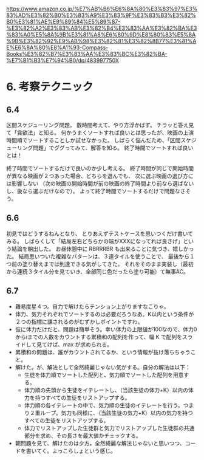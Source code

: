https://www.amazon.co.jp/%E7%AB%B6%E6%8A%80%E3%83%97%E3%83%AD%E3%82%B0%E3%83%A9%E3%83%9F%E3%83%B3%E3%82%B0%E3%81%AE%E9%89%84%E5%89%87-%E3%82%A2%E3%83%AB%E3%82%B4%E3%83%AA%E3%82%BA%E3%83%A0%E5%8A%9B%E3%81%A8%E6%80%9D%E8%80%83%E5%8A%9B%E3%82%92%E9%AB%98%E3%82%81%E3%82%8B77%E3%81%AE%E6%8A%80%E8%A1%93-Compass-Books%E3%82%B7%E3%83%AA%E3%83%BC%E3%82%BA-%E7%B1%B3%E7%94%B0/dp/483997750X

# 6. 考察テクニック

## 6.4 

区間スケジューリング問題。
数時間考えて、やり方浮かばず。
チラッと答え見て「貪欲法」と知る。
何かうまくソートすれば良いとは思ったが、映画の上演時間順でソートすることしか試せなかった。
しばらく悩んだため、「区間スケジューリング問題」でググってみて、解答を知る。
終了時間でソートすれば良いとは！

終了時間でソートするだけで良いのか少し考える。
終了時間が同じで開始時間が異なる映画が２つあった場合、どちらを選んでも、
次に選ぶ映画の選び方には影響しない
（次の映画の開始時間が前の映画の終了時間より前なら選ばないし、後なら選ぶだけなので）。
よって終了時間でソートするだけで問題なさそう。

## 6.6

初見ではどうするねんとなり、
とりあえずテストケースを思いつくだけ書いてみる。
しばらくして「結局左右どちらかの端がXXXになってれば良さげ」という結論を朝出した。
お昼休憩中に RBRRRBR も出来ることに気づき、嬉しかった。
結局思いついた複雑なパターンは、３連タイルを使うことで、
最後から１つ前の塗り替えまでは到達できる気がしてきた。
それをそのまま実装し（最初から連続３タイル分を見ていき、全部同じ色だったら塗り可能）て無事AC。

## 6.7

* 難易度星４つ。自力で解けたらテンション上がりますなこりゃ。
* 体力、気力それぞれでソートするのは必要だろうなあ。K以内という条件が２つの指標に課されるのがむずかしポイントですわ。
* 仮に体力だけだと、問題は簡単そう。幸い体力の上限値が100なので、体力0からiまでの人数をカウントする累積和の配列を作って、幅 K で配列をスライドして見てけば、max が求められる。
* 累積和の問題は、誰がカウントされてるか、という情報が抜け落ちちゃうこと。
* 解けた。が、解法として全然綺麗じゃない気がする。自分の解法は以下：
  * 生徒を体力順でソートした配列と、気力順でソートした配列を用意する。
  * 体力順の先頭から生徒をイテレートし、（当該生徒の体力+K）以内の体力を持つすべての生徒をリストアップする。
  * 体力順の各イテレートの中で、気力順の生徒のイテレートを行う。つまり２重ループ。気力も同様に、（当該生徒の気力+K）以内の気力を持つすべての生徒をリストアップする。
  * 体力でリストアップした生徒群と気力でリストアップした生徒群の共通部分を求め、その長さを最大値かチェックする。
* 朝問題を見て、解けたのは夕方。全然綺麗な解法じゃないと思いつつ、コードを書いてく。よっこらしょという感じ。